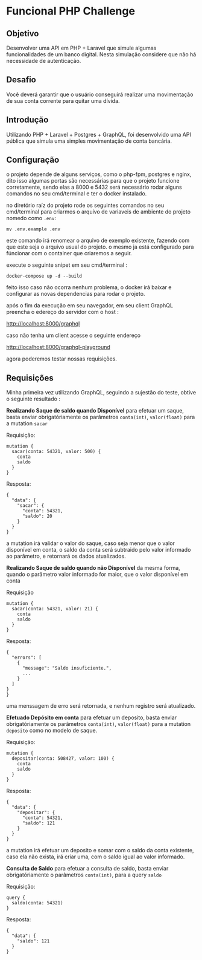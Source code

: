 # Funcional PHP Challenge

## Objetivo
Desenvolver uma API em PHP + Laravel que simule algumas funcionalidades de um banco digital.
Nesta simulação considere que não há necessidade de autenticação.

## Desafio
Você deverá garantir que o usuário conseguirá realizar uma movimentação de sua conta corrente para quitar uma dívida.

## Introdução 

Utilizando PHP + Laravel + Postgres + GraphQL, foi desenvolvido uma API pública que simula uma simples movimentação de conta bancária.

## Configuração

o projeto depende de alguns serviços, como o php-fpm, postgres e nginx, dito isso algumas portas são necessárias para que o projeto funcione corretamente, sendo elas a 8000 e 5432
será necessário rodar alguns comandos no seu cmd/terminal e ter o docker instalado.

no diretório raíz do projeto rode os seguintes comandos no seu cmd/terminal para criarmos o arquivo de variaveis de ambiente do projeto nomedo como ```.env```: 

``` mv .env.example .env ``` 

este comando irá renomear o arquivo de exemplo existente, fazendo com que este seja o arquivo usual do projeto. 
o mesmo ja está configurado para fúncionar com o container que criaremos a seguir.

execute o seguinte snipet em seu cmd/terminal :

``` docker-compose up -d --build ```

feito isso caso não ocorra nenhum problema, o docker irá baixar e configurar as novas dependencias para rodar o projeto.

após o fim da execução em seu navegador, em seu client GraphQL preencha o edereço do servidor com o host : 

[http://localhost:8000/graphql](http://localhost:8000/graphql)

caso não tenha um client acesse o seguinte endereço 

[http://localhost:8000/graphql-playground](http://localhost:8000/graphql-playground)


agora poderemos testar nossas requisições.

## Requisições

Minha primeira vez utilizando GraphQL, seguindo a sujestão do teste, obtive o seguinte resultado :

**Realizando Saque de saldo quando Disponível**
para efetuar um saque, basta enviar obrigatóriamente os parâmetros ```conta(int)```, ```valor(float)``` para a mutation ```sacar```

Requisição:
```
mutation {
  sacar(conta: 54321, valor: 500) {
    conta
    saldo
  }
}
```

Resposta:

```
{
  "data": {
    "sacar": {
      "conta": 54321,
      "saldo": 20
    }
  }
}
```
a mutation irá validar o valor do saque, caso seja menor que o valor disponível em conta, o saldo da conta será subtraido pelo valor informado ao parâmetro, e retornará os dados atualizados.

**Realizando Saque de saldo quando não Disponível**
da mesma forma, quando o parâmetro valor informado for maior, que o valor disponível em conta

Requisição

```
mutation {
  sacar(conta: 54321, valor: 21) {
    conta
    saldo
  }
}
```
Resposta:
 
```
{
  "errors": [
    {
      "message": "Saldo insuficiente.",
      ...
    }
  ]
}
}
```
uma menssagem de erro será retornada, e nenhum registro será atualizado.

**Efetuado Depósito em conta**
para efetuar um deposito, basta enviar obrigatóriamente os parâmetros ```conta(int)```, ```valor(float)``` para a mutation ```deposito``` como no modelo de saque.

Requisição:

```
mutation {
  depositar(conta: 508427, valor: 100) {
    conta
    saldo
  }
}
```

Resposta:

```
{
  "data": {
    "depositar": {
      "conta": 54321,
      "saldo": 121
    }
  }
}
```
a mutation irá efetuar um deposito e somar com o saldo da conta existente, caso ela não exista, irá criar uma, com o saldo igual ao valor informado.

**Consulta de Saldo**
para efetuar a consulta de saldo, basta enviar obrigatóriamente o parâmetros ```conta(int)```, para a query ```saldo```

Requisição:

```
query {
  saldo(conta: 54321)
}
```

Resposta:

```
{
  "data": {
    "saldo": 121
  }
}
```


